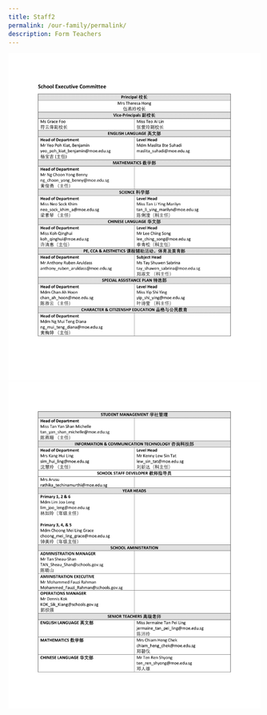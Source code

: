 ```yaml
---
title: Staff2
permalink: /our-family/permalink/
description: Form Teachers
---
```

![](/images/Our%20Family/Staff2/D11.png)
![](/images/Our%20Family/Staff2/D12.png)